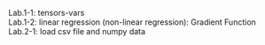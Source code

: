 Lab.1-1: tensors-vars <br />
Lab.1-2: linear regression (non-linear regression): Gradient Function<br />
Lab.2-1: load csv file and numpy data
